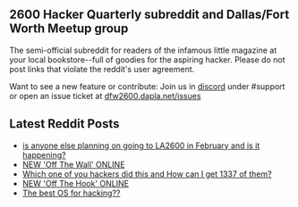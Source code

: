 ## 2600 Hacker Quarterly subreddit and Dallas/Fort Worth Meetup group
The semi-official subreddit for readers of the infamous little magazine at your local bookstore--full of goodies for the aspiring hacker. Please do not post links that violate the reddit's user agreement.

Want to see a new feature or contribute: 
Join us in [discord](https://dfw2600.dapla.net/chat) under #support or open an issue ticket at [dfw2600.dapla.net/issues](https://dfw2600.dapla.net/issues)

## Latest Reddit Posts
<!-- BLOG-POST-LIST:START -->
- [is anyone else planning on going to LA2600 in February and is it happening?](https://www.reddit.com/r/2600/comments/10krx5c/is_anyone_else_planning_on_going_to_la2600_in/)
- [NEW 'Off The Wall' ONLINE](https://2600.com/wall/24-01-2023)
- [Which one of you hackers did this and How can I get 1337 of them?](https://www.reddit.com/r/2600/comments/10gktv2/which_one_of_you_hackers_did_this_and_how_can_i/)
- [NEW 'Off The Hook' ONLINE](https://2600.com/hook/18-01-2023)
- [The best OS for hacking??](https://www.reddit.com/r/2600/comments/10ff85m/the_best_os_for_hacking/)
<!-- BLOG-POST-LIST:END -->
